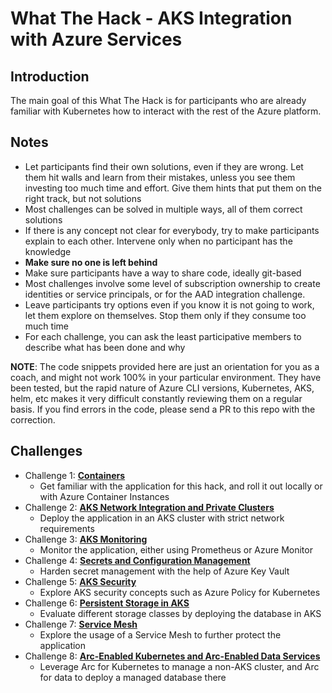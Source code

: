 # What The Hack - AKS Integration with Azure Services

## Introduction

The main goal of this What The Hack is for participants who are already familiar with Kubernetes how to interact with the rest of the Azure platform.

## Notes

* Let participants find their own solutions, even if they are wrong. Let them hit walls and learn from their mistakes, unless you see them investing too much time and effort. Give them hints that put them on the right track, but not solutions
* Most challenges can be solved in multiple ways, all of them correct solutions
* If there is any concept not clear for everybody, try to make participants explain to each other. Intervene only when no participant has the knowledge
* **Make sure no one is left behind**
* Make sure participants have a way to share code, ideally git-based
* Most challenges involve some level of subscription ownership to create identities or service principals, or for the AAD integration challenge.
* Leave participants try options even if you know it is not going to work, let them explore on themselves. Stop them only if they consume too much time
* For each challenge, you can ask the least participative members to describe what has been done and why

**NOTE**: The code snippets provided here are just an orientation for you as a coach, and might not work 100% in your particular environment. They have been tested, but the rapid nature of Azure CLI versions, Kubernetes, AKS, helm, etc makes it very difficult constantly reviewing them on a regular basis. If you find errors in the code, please send a PR to this repo with the correction.

## Challenges

- Challenge 1: **[Containers](./01-containers.md)**
   - Get familiar with the application for this hack, and roll it out locally or with Azure Container Instances
- Challenge 2: **[AKS Network Integration and Private Clusters](./02-aks_private.md)**
   - Deploy the application in an AKS cluster with strict network requirements
- Challenge 3: **[AKS Monitoring](./03-aks_monitoring.md)**
   - Monitor the application, either using Prometheus or Azure Monitor
- Challenge 4: **[Secrets and Configuration Management](./04-aks_secrets.md)**
   - Harden secret management with the help of Azure Key Vault
- Challenge 5: **[AKS Security](./05-aks_security.md)**
   - Explore AKS security concepts such as Azure Policy for Kubernetes
- Challenge 6: **[Persistent Storage in AKS](./06-aks_storage.md)**
   - Evaluate different storage classes by deploying the database in AKS
- Challenge 7: **[Service Mesh](./07-aks_mesh.md)**
   - Explore the usage of a Service Mesh to further protect the application
- Challenge 8: **[Arc-Enabled Kubernetes and Arc-Enabled Data Services](./08-arc.md)**
   - Leverage Arc for Kubernetes to manage a non-AKS cluster, and Arc for data to deploy a managed database there
